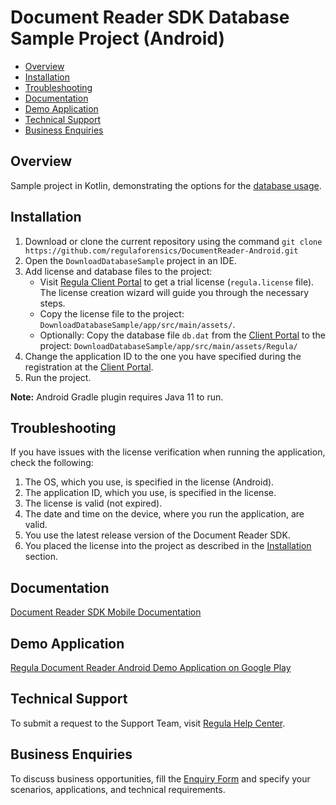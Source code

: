 # Document Reader SDK Database Sample Project (Android)

* [Overview](#overview)
* [Installation](#installation)
* [Troubleshooting](#troubleshooting)
* [Documentation](#documentation)
* [Demo Application](#demo-application)
* [Technical Support](#technical-support)
* [Business Enquiries](#business-enquiries)

## Overview

Sample project in Kotlin, demonstrating the options for the <a target="_blank" href="https://docs.regulaforensics.com/develop/doc-reader-sdk/mobile/getting-started/database/">database usage</a>.

## Installation

1. Download or clone the current repository using the command `git clone https://github.com/regulaforensics/DocumentReader-Android.git`
2. Open the `DownloadDatabaseSample` project in an IDE.
3. Add license and database files to the project:
   - Visit [Regula Client Portal](https://client.regulaforensics.com/) to get a trial license (`regula.license` file). The license creation wizard will guide you through the necessary steps. 
   - Copy the license file to the project: `DownloadDatabaseSample/app/src/main/assets/`. 
   - Optionally: Copy the database file `db.dat` from the [Client Portal](https://client.regulaforensics.com/customer/databases) to the project: `DownloadDatabaseSample/app/src/main/assets/Regula/`
4. Change the application ID to the one you have specified during the registration at the [Client Portal](https://client.regulaforensics.com/).
5. Run the project.

**Note:** Android Gradle plugin requires Java 11 to run.

## Troubleshooting

If you have issues with the license verification when running the application, check the following:

1. The OS, which you use, is specified in the license (Android).
2. The application ID, which you use, is specified in the license.
3. The license is valid (not expired).
4. The date and time on the device, where you run the application, are valid.
5. You use the latest release version of the Document Reader SDK.
6. You placed the license into the project as described in the [Installation](#installation) section.

## Documentation

<a target="_blank" href="https://docs.regulaforensics.com/develop/doc-reader-sdk/mobile/">Document Reader SDK Mobile Documentation</a>

## Demo Application

<a target="_blank" href="https://play.google.com/store/apps/details?id=com.regula.documentreader">Regula Document Reader Android Demo Application on Google Play</a>

## Technical Support

To submit a request to the Support Team, visit <a target="_blank" href="https://support.regulaforensics.com/hc/en-us/requests/new?utm_source=github">Regula Help Center</a>.

## Business Enquiries

To discuss business opportunities, fill the <a target="_blank" href="https://explore.regula.app/docs-support-request">Enquiry Form</a> and specify your scenarios, applications, and technical requirements.
